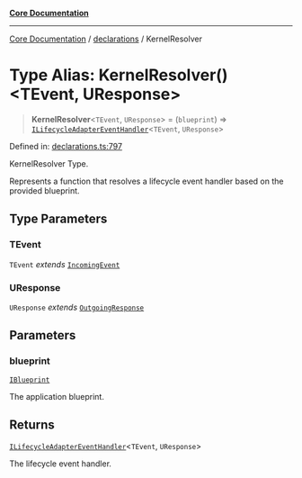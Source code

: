 [**Core Documentation**](../../README.md)

***

[Core Documentation](../../README.md) / [declarations](../README.md) / KernelResolver

# Type Alias: KernelResolver()\<TEvent, UResponse\>

> **KernelResolver**\<`TEvent`, `UResponse`\> = (`blueprint`) => [`ILifecycleAdapterEventHandler`](../interfaces/ILifecycleAdapterEventHandler.md)\<`TEvent`, `UResponse`\>

Defined in: [declarations.ts:797](https://github.com/stonemjs/core/blob/65c9e07f9d264b07f6e4091fcc29046b5ca8ea45/src/declarations.ts#L797)

KernelResolver Type.

Represents a function that resolves a lifecycle event handler based on the provided blueprint.

## Type Parameters

### TEvent

`TEvent` *extends* [`IncomingEvent`](../../events/IncomingEvent/classes/IncomingEvent.md)

### UResponse

`UResponse` *extends* [`OutgoingResponse`](../../events/OutgoingResponse/classes/OutgoingResponse.md)

## Parameters

### blueprint

[`IBlueprint`](IBlueprint.md)

The application blueprint.

## Returns

[`ILifecycleAdapterEventHandler`](../interfaces/ILifecycleAdapterEventHandler.md)\<`TEvent`, `UResponse`\>

The lifecycle event handler.
